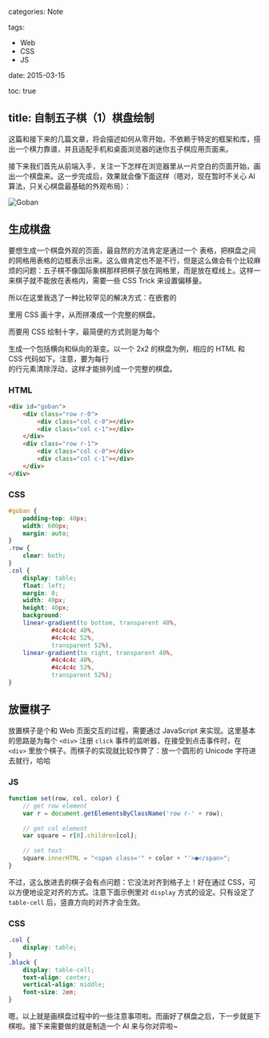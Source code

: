 categories: Note

tags:

- Web
- CSS
- JS

date: 2015-03-15

toc: true

title: 自制五子棋（1）棋盘绘制
---

这篇和接下来的几篇文章，将会描述如何从零开始，不依赖于特定的框架和库，搭出一个棋力靠谱，并且适配手机和桌面浏览器的迷你五子棋应用页面来。

<!--more-->

接下来我们首先从前端入手，关注一下怎样在浏览器里从一片空白的页面开始，画出一个棋盘来。这一步完成后，效果就会像下面这样（嗯对，现在暂时不关心 AI 算法，只关心棋盘最基础的外观布局）：

![Goban](/images/自制五子棋（1）棋盘绘制1.jpg)

## 生成棋盘
要想生成一个棋盘外观的页面，最自然的方法肯定是通过一个 <table> 表格，把棋盘之间的网格用表格的边框表示出来。这么做肯定也不是不行，但是这么做会有个比较麻烦的问题：五子棋不像国际象棋那样把棋子放在网格里，而是放在框线上。这样一来棋子就不能放在表格内，需要一些 CSS Trick 来设置偏移量。

所以在这里我选了一种比较罕见的解决方式：在嵌套的 <div> 里用 CSS 画十字，从而拼凑成一个完整的棋盘。

而要用 CSS 绘制十字，最简便的方式则是为每个 <div> 生成一个包括横向和纵向的渐变。以一个 2x2 的棋盘为例，相应的 HTML 和 CSS 代码如下。注意，要为每行 <div class="row"> 的行元素清除浮动，这样才能排列成一个完整的棋盘。

### HTML

``` html
<div id="goban">
    <div class="row r-0">
        <div class="col c-0"></div>
        <div class="col c-1"></div>
    </div>
    <div class="row r-1">
        <div class="col c-0"></div>
        <div class="col c-1"></div>
    </div>
</div>
```

### CSS

``` css
#goban {
    padding-top: 40px;
    width: 600px;
    margin: auto;
}
.row {
    clear: both;
}
.col {
    display: table;
    float: left;
    margin: 0;
    width: 40px;
    height: 40px;
    background:
    linear-gradient(to bottom, transparent 48%,
            #4c4c4c 48%,
            #4c4c4c 52%,
            transparent 52%),
    linear-gradient(to right, transparent 48%,
            #4c4c4c 48%,
            #4c4c4c 52%,
            transparent 52%);
}
```

## 放置棋子
放置棋子是个和 Web 页面交互的过程，需要通过 JavaScript 来实现。这里基本的思路是为每个 `<div>` 注册 `click` 事件的监听器，在接受到点击事件时，在 `<div>` 里放个棋子。而棋子的实现就比较作弊了：放一个圆形的 Unicode 字符进去就行，哈哈

### JS

``` js
function set(row, col, color) {
    // get row element
    var r = document.getElementsByClassName('row r-' + row);
    
    // get col element
    var square = r[0].children[col];
    
    // set text
    square.innerHTML = "<span class='" + color + "'>●</span>";
}
```

不过，这么放进去的棋子会有点问题：它没法对齐到格子上！好在通过 CSS，可以方便地设定对齐的方式。注意下面示例里对 `display` 方式的设定。只有设定了 `table-cell` 后，竖直方向的对齐才会生效。

### CSS

``` css
.col {
    display: table;
}
.black {
    display: table-cell;
    text-align: center;
    vertical-align: middle;
    font-size: 2em;
}
```

嗯，以上就是画棋盘过程中的一些注意事项啦。而画好了棋盘之后，下一步就是下棋啦。接下来需要做的就是制造一个 AI 来与你对弈啦~

